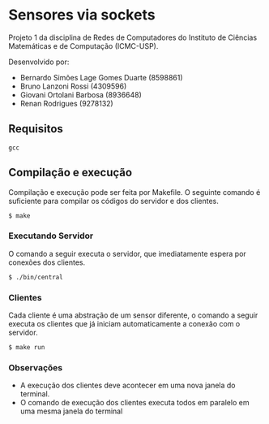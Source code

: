 # Sensores via sockets

Projeto 1 da disciplina de Redes de Computadores do Instituto de Ciências Matemáticas e de Computação (ICMC-USP).

Desenvolvido por:
+ Bernardo Simões Lage Gomes Duarte (8598861)
+ Bruno Lanzoni Rossi (4309596)
+ Giovani Ortolani Barbosa  (8936648)
+ Renan Rodrigues (9278132)

## Requisitos

```
gcc
```

## Compilação e execução
Compilação e execução pode ser feita por Makefile. O seguinte comando é suficiente para compilar os códigos do servidor e dos clientes.
```
$ make
```
### Executando Servidor
O comando a seguir executa o servidor, que imediatamente espera por conexões dos clientes.
```
$ ./bin/central
```
### Clientes
Cada cliente é uma abstração de um sensor diferente, o comando a seguir executa os clientes que já iniciam automaticamente a conexão com o servidor. 
```
$ make run
```
### Observações
+ A execução dos clientes deve acontecer em uma nova janela do terminal.
+ O comando de execução dos clientes executa todos em paralelo em uma mesma janela do terminal
